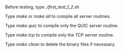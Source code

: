Before testing, type *./first_test_1_2.sh*

Type *make* or *make all* to compile all server routines.

Type *make quic* to compile only the QUIC server routine.

Type *make tcp* to compile only the TCP server routine.

Type *make clean* to delete the binary files if necessary.
